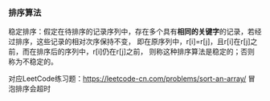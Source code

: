 ### 排序算法

稳定排序：假定在待排序的记录序列中，存在多个具有<B>相同的关键字</B>的记录，若经过排序，这些记录的相对次序保持不变，
即在原序列中，r[i]=r[j]，且r[i]在r[j]之前，而在排序后的序列中，r[i]仍在r[j]之前，
则称这种排序算法是稳定的；否则称为不稳定的。


对应LeetCode练习题：https://leetcode-cn.com/problems/sort-an-array/
冒泡排序会超时
